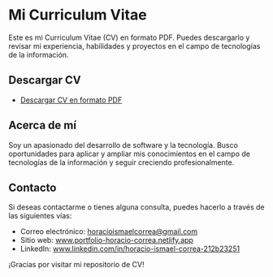 # Mi Curriculum Vitae

Este es mi Curriculum Vitae (CV) en formato PDF. Puedes descargarlo y revisar mi experiencia,
habilidades y proyectos en el campo de tecnologías de la información.

## Descargar CV

- [Descargar CV en formato PDF](https://github.com/HoracioIsmael/cv/blob/main/Horacio-Correa-CV.pdf)

## Acerca de mí

Soy un apasionado del desarrollo de software y la tecnología. Busco oportunidades para aplicar 
y ampliar mis conocimientos  en el campo de tecnologías de la información y seguir creciendo profesionalmente.

## Contacto

Si deseas contactarme o tienes alguna consulta, puedes hacerlo a través de las siguientes vías:

- Correo electrónico: horacioismaelcorrea@gmail.com
- Sitio web: www.portfolio-horacio-correa.netlify.app
- LinkedIn: www.linkedin.com/in/horacio-ismael-correa-212b23251

¡Gracias por visitar mi repositorio de CV!
